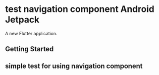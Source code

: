 # test navigation component Android Jetpack

A new Flutter application.

## Getting Started
## simple test for using navigation component
